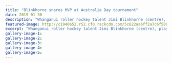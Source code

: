 ```yaml
---
title: "Blinkhorne snares MVP at Australia Day tournament"
date: 2019-01-30
description: "Whanganui roller hockey talent Jimi Blinkhorne (centre), playing for Mordialloc, shares the MVP title with two from..."
featured-image: http://c1940652.r52.cf0.rackcdn.com/5c622aa6ff2a7c6f500000f9/Jimi-Blinkhorne-250-chron-30.1.19..jpg
excerpt: "Whanganui roller hockey talent Jimi Blinkhorne (centre), playing for Mordialloc, shares the MVP title with two from..."
gallery-image-1: 
gallery-image-2: 
gallery-image-3: 
gallery-image-4: 
gallery-image-5: 
---
```

